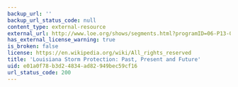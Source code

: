 ```yaml
---
backup_url: ''
backup_url_status_code: null
content_type: external-resource
external_url: http://www.loe.org/shows/segments.html?programID=06-P13-00022&segmentID=4
has_external_license_warning: true
is_broken: false
license: https://en.wikipedia.org/wiki/All_rights_reserved
title: 'Louisiana Storm Protection: Past, Present and Future'
uid: e01a0f78-b3d2-4834-ad82-949bec59cf16
url_status_code: 200
---
```

